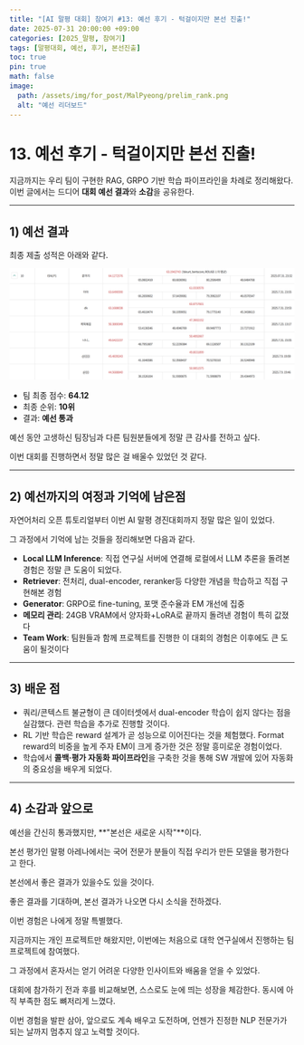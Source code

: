 ```yaml
---
title: "[AI 말평 대회] 참여기 #13: 예선 후기 - 턱걸이지만 본선 진출!"
date: 2025-07-31 20:00:00 +09:00
categories: [2025_말평, 참여기]
tags: [말평대회, 예선, 후기, 본선진출]
toc: true
pin: true
math: false
image:
  path: /assets/img/for_post/MalPyeong/prelim_rank.png
  alt: "예선 리더보드"
---
```


# 13. 예선 후기 - 턱걸이지만 본선 진출!

지금까지는 우리 팀이 구현한 RAG, GRPO 기반 학습 파이프라인을 차례로 정리해왔다.  
이번 글에서는 드디어 **대회 예선 결과**와 **소감**을 공유한다.

---

## 1) 예선 결과

최종 제출 성적은 아래와 같다.

![예선 리더보드](/assets/img/for_post/MalPyeong/prelim_rank.png)

- 팀 최종 점수: **64.12**  
- 최종 순위: **10위**  
- 결과: **예선 통과**

예선 동안 고생하신 팀장님과 다른 팀원분들에게 정말 큰 감사를 전하고 싶다.

이번 대회를 진행하면서 정말 많은 걸 배울수 있었던 것 같다.

---

## 2) 예선까지의 여정과 기억에 남은점

자연어처리 오픈 튜토리얼부터 이번 AI 말평 경진대회까지 정말 많은 일이 있었다.

그 과정에서 기억에 남는 것들을 정리해보면 다음과 같다.

- **Local LLM Inference**: 직접 연구실 서버에 연결해 로컬에서 LLM 추론을 돌려본 경험은 정말 큰 도움이 되었다.
- **Retriever**: 전처리, dual-encoder, reranker등 다양한 개념을 학습하고 직접 구현해본 경험
- **Generator**: GRPO로 fine-tuning, 포맷 준수율과 EM 개선에 집중  
- **메모리 관리**: 24GB VRAM에서 양자화+LoRA로 끝까지 돌려낸 경험이 특히 값졌다  
- **Team Work**: 팀원들과 함께 프로젝트를 진행한 이 대회의 경험은 이후에도 큰 도움이 될것이다

---

## 3) 배운 점

- 쿼리/콘텍스트 불균형이 큰 데이터셋에서 dual-encoder 학습이 쉽지 않다는 점을 실감했다. 관련 학습을 추가로 진행할 것이다.
- RL 기반 학습은 reward 설계가 곧 성능으로 이어진다는 것을 체험했다. Format reward의 비중을 높게 주자 EM이 크게 증가한 것은 정말 흥미로운 경험이었다.
- 학습에서 **콜백·평가 자동화 파이프라인**을 구축한 것을 통해 SW 개발에 있어 자동화의 중요성을 배우게 되었다.

---

## 4) 소감과 앞으로

예선을 간신히 통과했지만, **"본선은 새로운 시작"**이다.

본선 평가인 말평 아레나에서는 국어 전문가 분들이 직접 우리가 만든 모델을 평가한다고 한다.

본선에서 좋은 결과가 있을수도 있을 것이다.

좋은 결과를 기대하며, 본선 결과가 나오면 다시 소식을 전하겠다.

이번 경험은 나에게 정말 특별했다.

지금까지는 개인 프로젝트만 해왔지만, 이번에는 처음으로 대학 연구실에서 진행하는 팀 프로젝트에 참여했다. 

그 과정에서 혼자서는 얻기 어려운 다양한 인사이트와 배움을 얻을 수 있었다.

대회에 참가하기 전과 후를 비교해보면, 스스로도 눈에 띄는 성장을 체감한다. 동시에 아직 부족한 점도 뼈저리게 느꼈다.

이번 경험을 발판 삼아, 앞으로도 계속 배우고 도전하며, 언젠가 진정한 NLP 전문가가 되는 날까지 멈추지 않고 노력할 것이다.